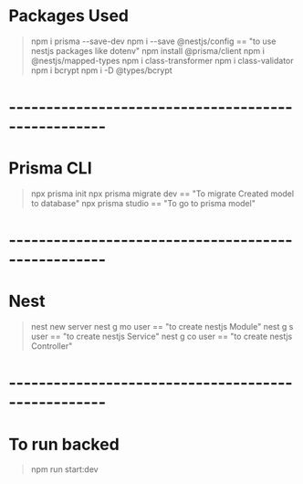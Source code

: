 # Packages Used

> npm i prisma --save-dev
> npm i --save @nestjs/config == "to use nestjs packages like dotenv"
> npm install @prisma/client
> npm i @nestjs/mapped-types
> npm i class-transformer
> npm i class-validator
> npm i bcrypt
> npm i -D @types/bcrypt

# ---------------------------------------------------

# Prisma CLI

> npx prisma init
> npx prisma migrate dev == "To migrate Created model to database"
> npx prisma studio == "To go to prisma model"

# ---------------------------------------------------

# Nest

> nest new server
> nest g mo user == "to create nestjs Module"
> nest g s user == "to create nestjs Service"
> nest g co user == "to create nestjs Controller"

# ---------------------------------------------------

# To run backed

> npm run start:dev
